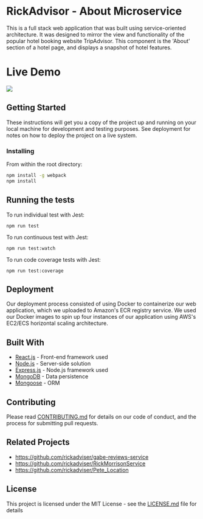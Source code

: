 # RickAdvisor - About Microservice

This is a full stack web application that was built using service-oriented architecture. It was designed to mirror the view and functionality of the popular hotel booking website TripAdvisor. This component is the 'About' section of a hotel page, and displays a snapshot of hotel features.

# Live Demo

![](About_Microservice.gif)

## Getting Started

These instructions will get you a copy of the project up and running on your local machine for development and testing purposes. See deployment for notes on how to deploy the project on a live system.

### Installing

From within the root directory:

```sh
npm install -g webpack
npm install
```

## Running the tests

To run individual test with Jest:

```
npm run test
```

To run continuous test with Jest:

```
npm run test:watch
```

To run code coverage tests with Jest:

```
npm run test:coverage
```

## Deployment

Our deployment process consisted of using Docker to containerize our web application, which we uploaded to Amazon's ECR registry service. We used our Docker images to spin up four instances of our application using AWS's EC2/ECS horizontal scaling architecture.

## Built With

- [React.js](https://reactjs.org) - Front-end framework used
- [Node.js](https://nodejs.org/en/) - Server-side solution
- [Express.js](https://expressjs.com/) - Node.js framework used
- [MongoDB](https://www.mongodb.com/) - Data persistence
- [Mongoose](https://mongoosejs.com/) - ORM

## Contributing

Please read [CONTRIBUTING.md](https://gist.github.com/PurpleBooth/b24679402957c63ec426) for details on our code of conduct, and the process for submitting pull requests.

## Related Projects

- https://github.com/rickadviser/gabe-reviews-service
- https://github.com/rickadviser/RickMorrisonService
- https://github.com/rickadviser/Pete_Location

## License

This project is licensed under the MIT License - see the [LICENSE.md](LICENSE.md) file for details
